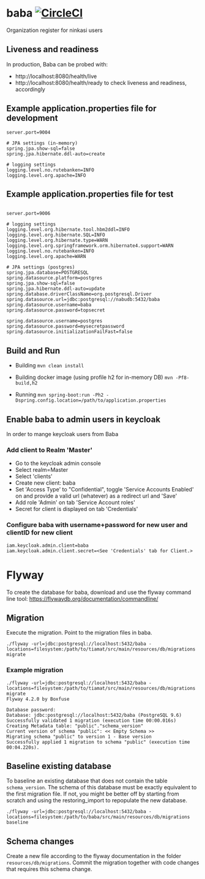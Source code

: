 # baba [![CircleCI](https://circleci.com/gh/entur/baba/tree/master.svg?style=svg)](https://circleci.com/gh/entur/baba/tree/master)
Organization register for ninkasi users

## Liveness and readiness
In production, Baba can be probed with:
- http://localhost:8080/health/live
- http://localhost:8080/health/ready
to check liveness and readiness, accordingly

## Example application.properties file for development

```
server.port=9004

# JPA settings (in-memory)
spring.jpa.show-sql=false
spring.jpa.hibernate.ddl-auto=create

# logging settings
logging.level.no.rutebanken=INFO
logging.level.org.apache=INFO
```

## Example application.properties file for test

```

server.port=9006

# logging settings
logging.level.org.hibernate.tool.hbm2ddl=INFO
logging.level.org.hibernate.SQL=INFO
logging.level.org.hibernate.type=WARN
logging.level.org.springframework.orm.hibernate4.support=WARN
logging.level.no.rutebanken=INFO
logging.level.org.apache=WARN

# JPA settings (postgres)
spring.jpa.database=POSTGRESQL
spring.datasource.platform=postgres
spring.jpa.show-sql=false
spring.jpa.hibernate.ddl-auto=update
spring.database.driverClassName=org.postgresql.Driver
spring.datasource.url=jdbc:postgresql://nabudb:5432/baba
spring.datasource.username=baba
spring.datasource.password=topsecret

spring.datasource.username=postgres
spring.datasource.password=mysecretpassword
spring.datasource.initializationFailFast=false

```


## Build and Run

* Building
`mvn clean install`

* Building docker image (using profile h2 for in-memory DB)
`mvn -Pf8-build,h2`

* Running
`mvn spring-boot:run -Ph2 -Dspring.config.location=/path/to/application.properties`


## Enable baba to admin users in keycloak

In order to mange keycloak users from Baba 

###  Add client to Realm 'Master'
  * Go to the keycloak admin console 
  * Select realm=Master
  * Select 'clients'
  * Create new client: baba
  * Set 'Access Type' to "Confidential", toggle 'Service Accounts Enabled' on and provide a valid url (whatever) as a redirect url and 'Save'
  * Add role 'Admin' on tab 'Service Account roles'
  * Secret for client is displayed on tab 'Credentials'

 
### Configure baba with username+password for new user and clientID for new client
```
iam.keycloak.admin.client=baba
iam.keycloak.admin.client.secret=<See 'Credentials' tab for Client.>
```


# Flyway
To create the database for baba, download and use the flyway command line tool:
https://flywaydb.org/documentation/commandline/

## Migration
Execute the migration. Point to the migration files in baba.

```
./flyway -url=jdbc:postgresql://localhost:5432/baba -locations=filesystem:/path/to/tiamat/src/main/resources/db/migrations migrate
```

### Example migration
```
./flyway -url=jdbc:postgresql://localhost:5432/baba -locations=filesystem:/path/to/tiamat/src/main/resources/db/migrations migrate
Flyway 4.2.0 by Boxfuse

Database password: 
Database: jdbc:postgresql://localhost:5432/baba (PostgreSQL 9.6)
Successfully validated 1 migration (execution time 00:00.016s)
Creating Metadata table: "public"."schema_version"
Current version of schema "public": << Empty Schema >>
Migrating schema "public" to version 1 - Base version
Successfully applied 1 migration to schema "public" (execution time 00:04.220s).
```


## Baseline existing database
To baseline an existing database that does not contain the table `schema_version`.
The schema of this database must be exactly equivalent to the first migration file. If not, you might be better off by starting from scratch and using the restoring_import to repopulate the new database.

```
./flyway -url=jdbc:postgresql://localhost:5432/baba -locations=filesystem:/path/to/baba/src/main/resources/db/migrations baseline
```


## Schema changes
Create a new file according to the flyway documentation in the folder `resources/db/migrations`.
Commit the migration together with code changes that requires this schema change.

